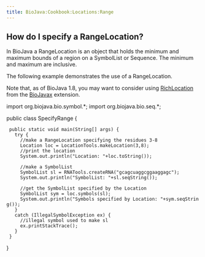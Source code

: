 ```yaml
---
title: BioJava:Cookbook:Locations:Range
---
```


How do I specify a RangeLocation?
---------------------------------

In BioJava a RangeLocation is an object that holds the minimum and
maximum bounds of a region on a SymbolList or Sequence. The minimum and
maximum are inclusive.

The following example demonstrates the use of a RangeLocation.

Note that, as of BioJava 1.8, you may want to consider using
[RichLocation](http://www.biojava.org/docs/api1.8/org/biojavax/bio/seq/RichLocation.html)
from the [BioJavax](BioJava:BioJavaXDocs "wikilink") extension.

<java> import org.biojava.bio.symbol.\*; import org.biojava.bio.seq.\*;

public class SpecifyRange {

` public static void main(String[] args) {`  
`   try {`  
`     //make a RangeLocation specifying the residues 3-8`  
`     Location loc = LocationTools.makeLocation(3,8);`  
`     //print the location`  
`     System.out.println("Location: "+loc.toString());`

`     //make a SymbolList`  
`     SymbolList sl = RNATools.createRNA("gcagcuaggcggaaggagc");`  
`     System.out.println("SymbolList: "+sl.seqString());`

`     //get the SymbolList specified by the Location`  
`     SymbolList sym = loc.symbols(sl);`  
`     System.out.println("Symbols specified by Location: "+sym.seqString());`  
`   }`  
`   catch (IllegalSymbolException ex) {`  
`     //illegal symbol used to make sl`  
`     ex.printStackTrace();`  
`   }`  
` }`

} </java>
